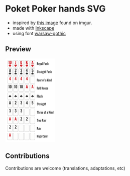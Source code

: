 # Poket Poker hands SVG

- inspired by [this image](http://i.imgur.com/XlEhEIQ.jpg) found on imgur.
- made with [Inkscape](https://inkscape.org)
- using font [warsaw-gothic](https://www.fontspace.com/kineticplasma-fonts/warsaw-gothic)

## Preview

![](preview.png)

## Contributions

Contributions are welcome (translations, adaptations, etc)

